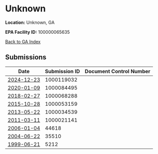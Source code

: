 # Unknown

**Location:** Unknown, GA

**EPA Facility ID:** 100000065635

[Back to GA Index](../../index.md)

## Submissions

| Date | Submission ID | Document Control Number |
|------|--------------|-------------------------|
| [2024-12-23](submissions/1000119032.md) | 1000119032 |  |
| [2020-01-09](submissions/1000084495.md) | 1000084495 |  |
| [2018-02-27](submissions/1000068288.md) | 1000068288 |  |
| [2015-10-28](submissions/1000053159.md) | 1000053159 |  |
| [2013-05-22](submissions/1000034539.md) | 1000034539 |  |
| [2011-03-11](submissions/1000021141.md) | 1000021141 |  |
| [2006-01-04](submissions/44618.md) | 44618 |  |
| [2004-06-22](submissions/35510.md) | 35510 |  |
| [1999-06-21](submissions/5212.md) | 5212 |  |
